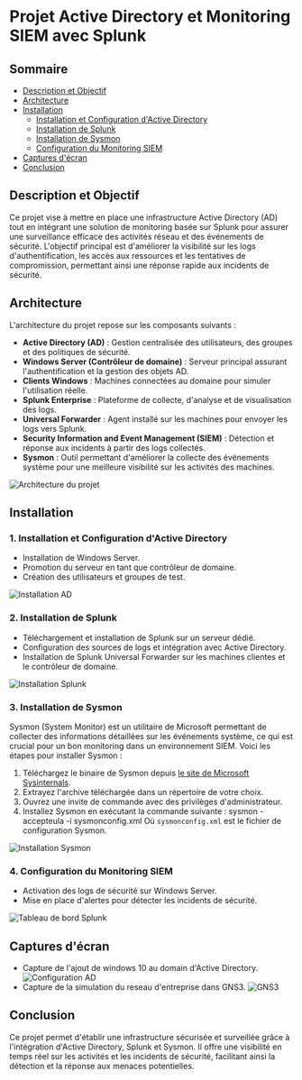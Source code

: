 # Projet Active Directory et Monitoring SIEM avec Splunk

## Sommaire
- [Description et Objectif](#description-et-objectif)
- [Architecture](#architecture)
- [Installation](#installation)
  - [Installation et Configuration d'Active Directory](#1-installation-et-configuration-dactive-directory)
  - [Installation de Splunk](#2-installation-de-splunk)
  - [Installation de Sysmon](#3-installation-de-sysmon)
  - [Configuration du Monitoring SIEM](#4-configuration-du-monitoring-siem)
- [Captures d'écran](#captures-decran)
- [Conclusion](#conclusion)

## Description et Objectif
Ce projet vise à mettre en place une infrastructure Active Directory (AD) tout en intégrant une solution de monitoring basée sur Splunk pour assurer une surveillance efficace des activités réseau et des événements de sécurité. L'objectif principal est d'améliorer la visibilité sur les logs d'authentification, les accès aux ressources et les tentatives de compromission, permettant ainsi une réponse rapide aux incidents de sécurité.

## Architecture
L'architecture du projet repose sur les composants suivants :
- **Active Directory (AD)** : Gestion centralisée des utilisateurs, des groupes et des politiques de sécurité.
- **Windows Server (Contrôleur de domaine)** : Serveur principal assurant l'authentification et la gestion des objets AD.
- **Clients Windows** : Machines connectées au domaine pour simuler l'utilisation réelle.
- **Splunk Enterprise** : Plateforme de collecte, d'analyse et de visualisation des logs.
- **Universal Forwarder** : Agent installé sur les machines pour envoyer les logs vers Splunk.
- **Security Information and Event Management (SIEM)** : Détection et réponse aux incidents à partir des logs collectés.
- **Sysmon** : Outil permettant d'améliorer la collecte des événements système pour une meilleure visibilité sur les activités des machines.

![Architecture du projet](images/architecture_du_projet_active_directory.drawio.png)

## Installation
### 1. Installation et Configuration d'Active Directory
- Installation de Windows Server.
- Promotion du serveur en tant que contrôleur de domaine.
- Création des utilisateurs et groupes de test.

![Installation AD](images/Users.png)

### 2. Installation de Splunk
- Téléchargement et installation de Splunk sur un serveur dédié.
- Configuration des sources de logs et intégration avec Active Directory.
- Installation de Splunk Universal Forwarder sur les machines clientes et le contrôleur de domaine.

![Installation Splunk](images/installation_splunk.png)

### 3. Installation de Sysmon
Sysmon (System Monitor) est un utilitaire de Microsoft permettant de collecter des informations détaillées sur les événements système, ce qui est crucial pour un bon monitoring dans un environnement SIEM. Voici les étapes pour installer Sysmon :

1. Téléchargez le binaire de Sysmon depuis [le site de Microsoft Sysinternals](https://docs.microsoft.com/en-us/sysinternals/downloads/sysmon).
2. Extrayez l'archive téléchargée dans un répertoire de votre choix.
3. Ouvrez une invite de commande avec des privilèges d'administrateur.
4. Installez Sysmon en exécutant la commande suivante :
sysmon -accepteula -i sysmonconfig.xml
Où `sysmonconfig.xml` est le fichier de configuration Sysmon.

![Installation Sysmon](images/installation_sysmon.png)

### 4. Configuration du Monitoring SIEM
- Activation des logs de sécurité sur Windows Server.
- Mise en place d'alertes pour détecter les incidents de sécurité.

![Tableau de bord Splunk](images/Hote_dans_splunk.png)

## Captures d'écran
- Capture de l'ajout de windows 10 au domain d'Active Directory.
![Configuration AD](images/ajout_WIN10_au_domain.png)
- Capture de la simulation du reseau d'entreprise dans GNS3.
![GNS3](images/Simulation_dans_gns3.png)

## Conclusion
Ce projet permet d'établir une infrastructure sécurisée et surveillée grâce à l'intégration d'Active Directory, Splunk et Sysmon. Il offre une visibilité en temps réel sur les activités et les incidents de sécurité, facilitant ainsi la détection et la réponse aux menaces potentielles.
